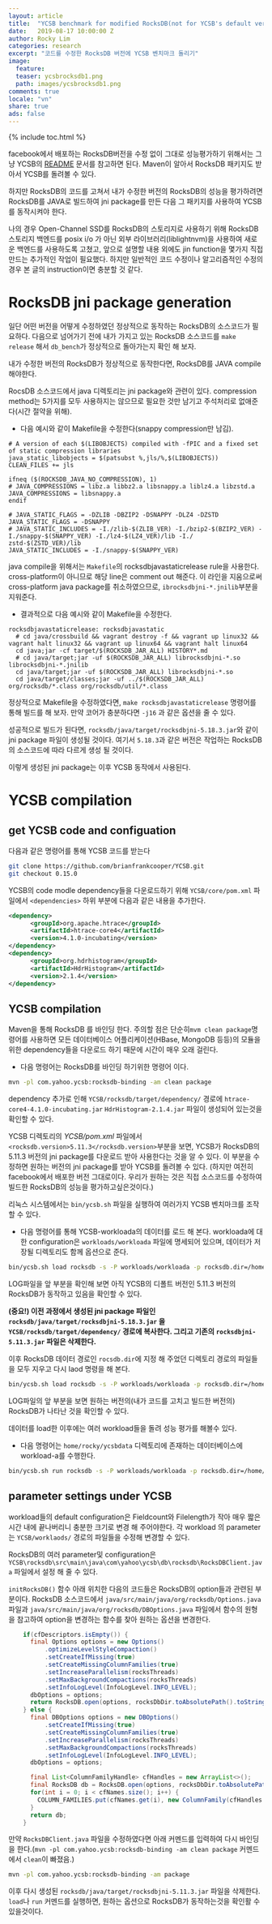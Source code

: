 ```yaml
---
layout: article
title:  "YCSB benchmark for modified RocksDB(not for YCSB's default version)"
date:   2019-08-17 10:00:00 Z
author: Rocky Lim
categories: research
excerpt: "코드를 수정한 RocksDB 버전에 YCSB 벤치마크 돌리기"
image:
  feature:
  teaser: ycsbrocksdb1.png
  path: images/ycsbrocksdb1.png
comments: true
locale: "vn"
share: true
ads: false
---
```



{% include toc.html %}


facebook에서 배포하는 RocksDB버전을 수정 없이 그대로 성능평가하기 위해서는 그냥 YCSB의 [README](https://github.com/brianfrankcooper/YCSB/blob/master/rocksdb/README.md) 문서를 참고하면 된다. Maven이 알아서 RocksDB 패키지도 받아서 YCSB를 돌려볼 수 있다.

하지만 RocksDB의 코드를 고쳐서 내가 수정한 버전의 RocksDB의 성능을 평가하려면 RocksDB를 JAVA로 빌드하여 jni package를 만든 다음 그 패키지를 사용하여 YCSB를 동작시켜야 한다.

나의 경우 Open-Channel SSD를 RocksDB의 스토리지로 사용하기 위해 RocksDB 스토리지 백엔드를 posix i/o 가 아닌 외부 라이브러리(liblightnvm)을 사용하여 새로운 백엔드를 사용하도록 고쳤고, 앞으로 설명할 내용 외에도 jin function을 몇가지 직접 만드는 추가적인 작업이 필요했다. 하지만 일반적인 코드 수정이나 알고리즘적인 수정의 경우 본 글의 instruction이면 충분할 것 같다.

# RocksDB jni package generation

일단 어떤 버전을 어떻게 수정하였던 정상적으로 동작하는 RocksDB의 소스코드가 필요하다. 다음으로 넘어가기 전에 내가 가지고 있는 RocksDB 소스코드를 `make release` 해서 `db_bench`가 정상적으로 돌아가는지 확인 해 보자.

내가 수정한 버전의 RocksDB가 정상적으로 동작한다면, RocksDB를 JAVA compile해야한다.


RocsDB 소스코드에서 java 디렉토리는 jni package와 관련이 있다. compression method는 5가지를 모두 사용하지는 않으므로 필요한 것만 남기고 주석처리로 없애준다(시간 절약을 위해).

* 다음 예시와 같이 Makefile을 수정한다(snappy compression만 남김).

```make
# A version of each $(LIBOBJECTS) compiled with -fPIC and a fixed set of static compression libraries
java_static_libobjects = $(patsubst %,jls/%,$(LIBOBJECTS))
CLEAN_FILES += jls

ifneq ($(ROCKSDB_JAVA_NO_COMPRESSION), 1)
# JAVA_COMPRESSIONS = libz.a libbz2.a libsnappy.a liblz4.a libzstd.a
JAVA_COMPRESSIONS = libsnappy.a
endif

# JAVA_STATIC_FLAGS = -DZLIB -DBZIP2 -DSNAPPY -DLZ4 -DZSTD
JAVA_STATIC_FLAGS = -DSNAPPY
# JAVA_STATIC_INCLUDES = -I./zlib-$(ZLIB_VER) -I./bzip2-$(BZIP2_VER) -I./snappy-$(SNAPPY_VER) -I./lz4-$(LZ4_VER)/lib -I./ zstd-$(ZSTD_VER)/lib
JAVA_STATIC_INCLUDES = -I./snappy-$(SNAPPY_VER)
```

java compile을 위해서는 `Makefile`의 rocksdbjavastaticrelease rule을 사용한다. cross-platform이 아니므로 해당 line은 comment out 해준다. 이 라인을 지움으로써 cross-platform java package를 취소하였으므로, `ibrocksdbjni-*.jnilib`부분을 지워준다.

* 결과적으로 다음 예시와 같이 Makefile을 수정한다. 

```make
rocksdbjavastaticrelease: rocksdbjavastatic
  # cd java/crossbuild && vagrant destroy -f && vagrant up linux32 && vagrant halt linux32 && vagrant up linux64 && vagrant halt linux64
  cd java;jar -cf target/$(ROCKSDB_JAR_ALL) HISTORY*.md
  # cd java/target;jar -uf $(ROCKSDB_JAR_ALL) librocksdbjni-*.so librocksdbjni-*.jnilib
  cd java/target;jar -uf $(ROCKSDB_JAR_ALL) librocksdbjni-*.so
  cd java/target/classes;jar -uf ../$(ROCKSDB_JAR_ALL) org/rocksdb/*.class org/rocksdb/util/*.class
```

정상적으로 Makefile을 수정하였다면, `make rocksdbjavastaticrelease` 명령어를 통해 빌드를 해 보자. 만약 코어가 충분하다면 `-j16` 과 같은 옵션을 줄 수 있다.

성공적으로 빌드가 된다면, `rocksdb/java/target/rocksdbjni-5.18.3.jar`와 같이 jni package 파일이 생성될 것이다. 여기서 `5.18.3`과 같은 버전은 작업하는 RocksDB의 소스코드에 따라 다르게 생성 될 것이다.

이렇게 생성된 jni package는 이후 YCSB 동작에서 사용된다.

# YCSB compilation
## get YCSB code and configuation
다음과 같은 명령어를 통해 YCSB 코드를 받는다

```sh
git clone https://github.com/brianfrankcooper/YCSB.git
git checkout 0.15.0
```

YCSB의 code modle dependency들을 다운로드하기 위해 `YCSB/core/pom.xml` 파일에서 `<dependencies>` 하위 부분에 다음과 같은 내용을 추가한다.

```xml
<dependency>
      <groupId>org.apache.htrace</groupId>
      <artifactId>htrace-core4</artifactId>
      <version>4.1.0-incubating</version>
</dependency>
<dependency>
      <groupId>org.hdrhistogram</groupId>
      <artifactId>HdrHistogram</artifactId>
      <version>2.1.4</version>
</dependency>
```


## YCSB compilation

Maven을 통해 RocksDB 를 바인딩 한다. 주의할 점은 단순히`mvm clean package`명령어를 사용하면 모든 데이터베이스 어플리케이션(HBase, MongoDB 등등)의 모듈을 위한 dependency들을 다운로드 하기 때문에 시간이 매우 오래 걸린다.

* 다음 명령어는 RocksDB를 바인딩 하기위한 명령어 이다.

```sh
mvn -pl com.yahoo.ycsb:rocksdb-binding -am clean package
```

dependency 추가로 인해 `YCSB/rocksdb/target/dependency/` 경로에 `htrace-core4-4.1.0-incubating.jar` `HdrHistogram-2.1.4.jar` 파일이 생성되어 있는것을 확인할 수 있다.

YCSB 디렉토리의 *YCSB/pom.xml* 파일에서 `<rocksdb.version>5.11.3</rocksdb.version>`부분을 보면, YCSB가 RocksDB의 5.11.3 버전의 jni package를 다운로드 받아 사용한다는 것을 알 수 있다. 이 부분을 수정하면 원하는 버전의 jni package를 받아 YCSB를 돌려볼 수 있다. (하지만 여전히 facebook에서 배포한 버전 그대로이다. 우리가 원하는 것은 직접 소스코드를 수정하여 빌드한 RocksDB의 성능을 평가하고싶은것이다.)

리눅스 시스템에서는 `bin/ycsb.sh` 파일을 실행하여 여러가지 YCSB 벤치마크를 조작할 수 있다. 

* 다음 명령어를 통해 YCSB-workloada의 데이터를 로드 해 본다. workloada에 대한 configuration은 `workloads/workloada` 파일에 명세되어 있으며, 데이터가 저장될 디렉토리도 함께 옵션으로 준다.

```sh
bin/ycsb.sh load rocksdb -s -P workloads/workloada -p rocksdb.dir=/home/rocky/ycsbdata
```

LOG파일을 앞 부분을 확인해 보면 아직 YCSB의 디폴트 버전인 5.11.3 버전의 RocksDB가 동작하고 있음을 확인할 수 있다.

**(중요!) 이전 과정에서 생성된 jni package 파일인 `rocksdb/java/target/rocksdbjni-5.18.3.jar` 을 `YCSB/rocksdb/target/dependency/` 경로에 복사한다. 그리고 기존의 `rocksdbjni-5.11.3.jar` 파일은 삭제한다.**

이후 RocksDB 데이터 경로인 `rocsdb.dir`에 지정 해 주었던 디렉토리 경로의 파일들을 모두 지우고 다시 laod 명령을 해 본다.

```sh
bin/ycsb.sh load rocksdb -s -P workloads/workloada -p rocksdb.dir=/home/rocky/ycsbdata
```

LOG파일의 앞 부분을 보면 원하는 버전의(내가 코드를 고치고 빌드한 버전의) RocksDB가 나타난 것을 확인할 수 있다.

데이터를 load한 이후에는 여러 workload들을 돌려 성능 평가를 해볼수 있다.

* 다음 명령어는 `home/rocky/ycsbdata` 디렉토리에 존재하는 데이터베이스에 workload-a를 수행한다.

```sh
bin/ycsb.sh run rocksdb -s -P workloads/workloada -p rocksdb.dir=/home/rocky/ycsbdata
```

## parameter settings under YCSB

workload들의 default configuration은 Fieldcount와 Filelength가 작아 매우 짧은시간 내에 끝나버리니 충분한 크기로 변경 해 주어야한다. 각 workload 의 parameter는 `YCSB/worklaods/` 경로의 파일들을 수정해 변경할 수 있다.

RocksDB의 여러 parameter및 configuration은 `YCSB\rocksdb\src\main\java\com\yahoo\ycsb\db\rocksdb\RocksDBClient.java` 파일에서 설정 해 줄 수 있다.

`initRocksDB()` 함수 아래 위치한 다음의 코드들은 RocksDB의 option들과 관련된 부분이다. RocksDB 소스코드에서 `java/src/main/java/org/rocksdb/Options.java` 파일과 `java/src/main/java/org/rocksdb/DBOptions.java` 파일에서 함수의 원형을 참고하여 option을 변경하는 함수를 찾아 원하는 옵션을 변경한다.

```java
    if(cfDescriptors.isEmpty()) {
      final Options options = new Options()
          .optimizeLevelStyleCompaction()
          .setCreateIfMissing(true)
          .setCreateMissingColumnFamilies(true)
          .setIncreaseParallelism(rocksThreads)
          .setMaxBackgroundCompactions(rocksThreads)
          .setInfoLogLevel(InfoLogLevel.INFO_LEVEL);
      dbOptions = options;
      return RocksDB.open(options, rocksDbDir.toAbsolutePath().toString());
    } else {
      final DBOptions options = new DBOptions()
          .setCreateIfMissing(true)
          .setCreateMissingColumnFamilies(true)
          .setIncreaseParallelism(rocksThreads)
          .setMaxBackgroundCompactions(rocksThreads)
          .setInfoLogLevel(InfoLogLevel.INFO_LEVEL);
      dbOptions = options;

      final List<ColumnFamilyHandle> cfHandles = new ArrayList<>();
      final RocksDB db = RocksDB.open(options, rocksDbDir.toAbsolutePath().toString(), cfDescriptors, cfHandles);
      for(int i = 0; i < cfNames.size(); i++) {
        COLUMN_FAMILIES.put(cfNames.get(i), new ColumnFamily(cfHandles.get(i), cfOptionss.get(i)));
      }
      return db;
    }
```

만약 `RocksDBClient.java` 파일을 수정하였다면 아래 커멘드를 입력하여 다시 바인딩을 한다.(`mvn -pl com.yahoo.ycsb:rocksdb-binding -am clean package` 커멘드에서 `clean`이 빠졌음.)

```sh
mvn -pl com.yahoo.ycsb:rocksdb-binding -am package
```

이후 다시 생성된 `rocksdb/java/target/rocksdbjni-5.11.3.jar` 파일을 삭제한다.
`load`나 `run` 커멘드를 실행하면, 원하는 옵션으로 RocksDB가 동작하는것을 확인활 수 있을것이다.
